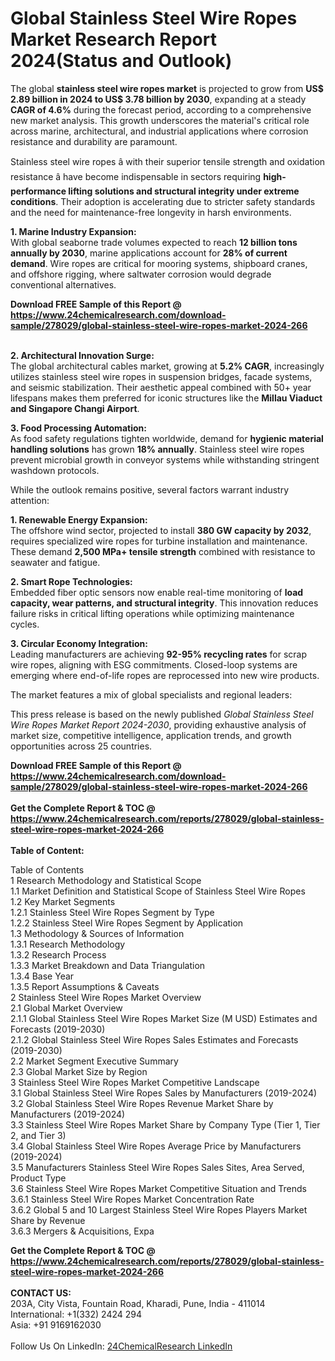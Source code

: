<h1>Global Stainless Steel Wire Ropes Market Research Report 2024(Status and Outlook)</h1><p>The global <strong>stainless steel wire ropes market</strong> is projected to grow from <strong>US$ 2.89 billion in 2024 to US$ 3.78 billion by 2030</strong>, expanding at a steady <strong>CAGR of 4.6%</strong> during the forecast period, according to a comprehensive new market analysis. This growth underscores the material's critical role across marine, architectural, and industrial applications where corrosion resistance and durability are paramount.</p><p>Stainless steel wire ropes â with their superior tensile strength and oxidation resistance â have become indispensable in sectors requiring <strong>high-performance lifting solutions and structural integrity under extreme conditions</strong>. Their adoption is accelerating due to stricter safety standards and the need for maintenance-free longevity in harsh environments.</p><p><strong>1. Marine Industry Expansion:</strong><br>
With global seaborne trade volumes expected to reach <strong>12 billion tons annually by 2030</strong>, marine applications account for <strong>28% of current demand</strong>. Wire ropes are critical for mooring systems, shipboard cranes, and offshore rigging, where saltwater corrosion would degrade conventional alternatives.</p><div><b>Download FREE Sample of this Report @ 
            <a href="https://www.24chemicalresearch.com/download-sample/278029/global-stainless-steel-wire-ropes-market-2024-266">
            https://www.24chemicalresearch.com/download-sample/278029/global-stainless-steel-wire-ropes-market-2024-266</a></b></div><br><p><strong>2. Architectural Innovation Surge:</strong><br>
The global architectural cables market, growing at <strong>5.2% CAGR</strong>, increasingly utilizes stainless steel wire ropes in suspension bridges, facade systems, and seismic stabilization. Their aesthetic appeal combined with 50+ year lifespans makes them preferred for iconic structures like the <strong>Millau Viaduct and Singapore Changi Airport</strong>.</p><p><strong>3. Food Processing Automation:</strong><br>
As food safety regulations tighten worldwide, demand for <strong>hygienic material handling solutions</strong> has grown <strong>18% annually</strong>. Stainless steel wire ropes prevent microbial growth in conveyor systems while withstanding stringent washdown protocols.</p><p>While the outlook remains positive, several factors warrant industry attention:</p><p><strong>1. Renewable Energy Expansion:</strong><br>
The offshore wind sector, projected to install <strong>380 GW capacity by 2032</strong>, requires specialized wire ropes for turbine installation and maintenance. These demand <strong>2,500 MPa+ tensile strength</strong> combined with resistance to seawater and fatigue.</p><p><strong>2. Smart Rope Technologies:</strong><br>
Embedded fiber optic sensors now enable real-time monitoring of <strong>load capacity, wear patterns, and structural integrity</strong>. This innovation reduces failure risks in critical lifting operations while optimizing maintenance cycles.</p><p><strong>3. Circular Economy Integration:</strong><br>
Leading manufacturers are achieving <strong>92-95% recycling rates</strong> for scrap wire ropes, aligning with ESG commitments. Closed-loop systems are emerging where end-of-life ropes are reprocessed into new wire products.</p><p>The market features a mix of global specialists and regional leaders:</p><p>This press release is based on the newly published <em>Global Stainless Steel Wire Ropes Market Report 2024-2030</em>, providing exhaustive analysis of market size, competitive intelligence, application trends, and growth opportunities across 25 countries.</p><div><b>Download FREE Sample of this Report @ 
            <a href="https://www.24chemicalresearch.com/download-sample/278029/global-stainless-steel-wire-ropes-market-2024-266">
            https://www.24chemicalresearch.com/download-sample/278029/global-stainless-steel-wire-ropes-market-2024-266</a></b></div><br><div><b>Get the Complete Report & TOC @ 
            <a href="https://www.24chemicalresearch.com/reports/278029/global-stainless-steel-wire-ropes-market-2024-266">
            https://www.24chemicalresearch.com/reports/278029/global-stainless-steel-wire-ropes-market-2024-266</a></b></div><br>
            <b>Table of Content:</b><p>Table of Contents<br />
1 Research Methodology and Statistical Scope<br />
1.1 Market Definition and Statistical Scope of Stainless Steel Wire Ropes<br />
1.2 Key Market Segments<br />
1.2.1 Stainless Steel Wire Ropes Segment by Type<br />
1.2.2 Stainless Steel Wire Ropes Segment by Application<br />
1.3 Methodology & Sources of Information<br />
1.3.1 Research Methodology<br />
1.3.2 Research Process<br />
1.3.3 Market Breakdown and Data Triangulation<br />
1.3.4 Base Year<br />
1.3.5 Report Assumptions & Caveats<br />
2 Stainless Steel Wire Ropes Market Overview<br />
2.1 Global Market Overview<br />
2.1.1 Global Stainless Steel Wire Ropes Market Size (M USD) Estimates and Forecasts (2019-2030)<br />
2.1.2 Global Stainless Steel Wire Ropes Sales Estimates and Forecasts (2019-2030)<br />
2.2 Market Segment Executive Summary<br />
2.3 Global Market Size by Region<br />
3 Stainless Steel Wire Ropes Market Competitive Landscape<br />
3.1 Global Stainless Steel Wire Ropes Sales by Manufacturers (2019-2024)<br />
3.2 Global Stainless Steel Wire Ropes Revenue Market Share by Manufacturers (2019-2024)<br />
3.3 Stainless Steel Wire Ropes Market Share by Company Type (Tier 1, Tier 2, and Tier 3)<br />
3.4 Global Stainless Steel Wire Ropes Average Price by Manufacturers (2019-2024)<br />
3.5 Manufacturers Stainless Steel Wire Ropes Sales Sites, Area Served, Product Type<br />
3.6 Stainless Steel Wire Ropes Market Competitive Situation and Trends<br />
3.6.1 Stainless Steel Wire Ropes Market Concentration Rate<br />
3.6.2 Global 5 and 10 Largest Stainless Steel Wire Ropes Players Market Share by Revenue<br />
3.6.3 Mergers & Acquisitions, Expa</p><div><b>Get the Complete Report & TOC @ 
            <a href="https://www.24chemicalresearch.com/reports/278029/global-stainless-steel-wire-ropes-market-2024-266">
            https://www.24chemicalresearch.com/reports/278029/global-stainless-steel-wire-ropes-market-2024-266</a></b></div><br><b>CONTACT US:</b><br>
            203A, City Vista, Fountain Road, Kharadi, Pune, India - 411014<br>
            International: +1(332) 2424 294<br>
            Asia: +91 9169162030 <br><br>
            Follow Us On LinkedIn: <a href="https://www.linkedin.com/company/24chemicalresearch/">24ChemicalResearch LinkedIn</a>
